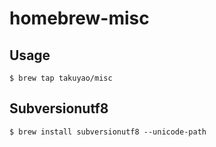 # homebrew-misc

## Usage
``
$ brew tap takuyao/misc
``

## Subversionutf8
``
$ brew install subversionutf8 --unicode-path
``
